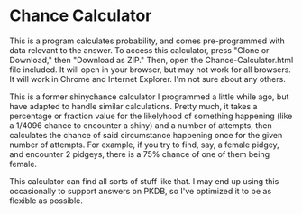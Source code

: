 # Chance Calculator

This is a program calculates probability, and comes pre-programmed with data relevant to the answer.  To access this calculator, press "Clone or Download," then "Download as ZIP." Then, open the Chance-Calculator.html file included. It will open in your browser, but may not work for all browsers.  It will work in Chrome and Internet Explorer. I'm not sure about any others.

This is a former shinychance calculator I programmed a little while ago, but have adapted to handle similar calculations.  Pretty much, it takes a percentage or fraction value for the likelyhood of something happening (like a 1/4096 chance to encounter a shiny) and a number of attempts, then calculates the chance of said circumstance happening once for the given number of attempts.  For example, if you try to find, say, a female pidgey, and encounter 2 pidgeys, there is a 75% chance of one of them being female.

This calculator can find all sorts of stuff like that.  I may end up using this occasionally to support answers on PKDB, so I've optimized it to be as flexible as possible.
